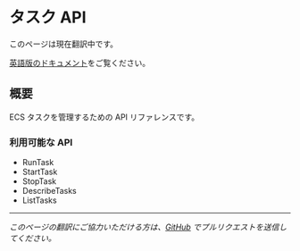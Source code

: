 # タスク API

このページは現在翻訳中です。

[英語版のドキュメント](/api/tasks)をご覧ください。

## 概要

ECS タスクを管理するための API リファレンスです。

### 利用可能な API

- RunTask
- StartTask
- StopTask
- DescribeTasks
- ListTasks

---

*このページの翻訳にご協力いただける方は、[GitHub](https://github.com/nandemo-ya/kecs) でプルリクエストを送信してください。*